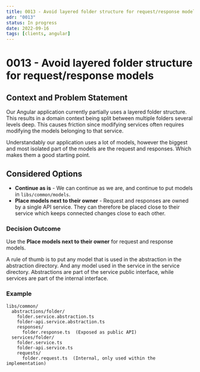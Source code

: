 ```yaml
---
title: 0013 - Avoid layered folder structure for request/response models
adr: "0013"
status: In progress
date: 2022-09-16
tags: [clients, angular]
---
```


# 0013 - Avoid layered folder structure for request/response models

<AdrTable frontMatter={frontMatter}></AdrTable>

## Context and Problem Statement

Our Angular application currently partially uses a layered folder structure. This results in a
domain context being split between multiple folders several levels deep. This causes friction since
modifying services often requires modifying the models belonging to that service.

Understandably our application uses a lot of models, however the biggest and most isolated part of
the models are the request and responses. Which makes them a good starting point.

## Considered Options

- **Continue as is** - We can continue as we are, and continue to put models in
  `libs/common/models`.
- **Place models next to their owner** - Request and responses are owned by a single API service.
  They can therefore be placed close to their service which keeps connected changes close to each
  other.

### Decision Outcome

Use the **Place models next to their owner** for request and response models.

A rule of thumb is to put any model that is used in the abstraction in the abstraction directory.
And any model used in the service in the service directory. Abstractions are part of the service
public interface, while services are part of the internal interface.

### Example

```text
libs/common/
  abstractions/folder/
    folder.service.abstraction.ts
    folder-api.service.abstraction.ts
    responses/
      folder.response.ts  (Exposed as public API)
  services/folder/
    folder.service.ts
    folder-api.service.ts
    requests/
      folder.request.ts  (Internal, only used within the implementation)
```
